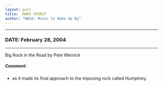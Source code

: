 ```yaml
---
layout: post
title:  MARS SPIRIT
author: "NASA: Music to Wake Up By"
---
```


----
### DATE: February 28, 2004
----
Big Rock in the Road by Pete Wernick

##### Comment:
* as it made its final approach to the imposing rock called Humphrey.
